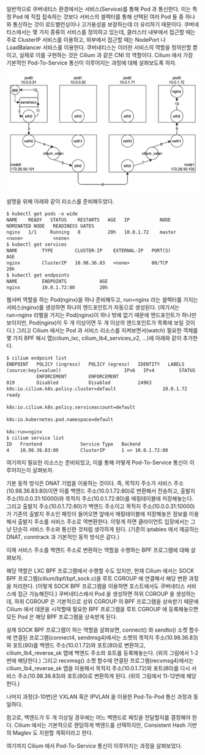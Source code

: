 일반적으로 쿠버네티스 환경에서는 서비스(Service)를 통해 Pod 과 통신한다. 이는 특정 Pod 에 직접 접속하는 것보다 서비스의 셀렉터를 통해 선택된 여러 Pod 들 중 하나와 통신하는 것이 로드밸런싱이나 고가용성을 보장하는데 더 유리하기 때문이다. 쿠버네티스에서는 몇 가지 종류의 서비스를 정의하고 있는데, 클러스터 내부에서 접근할 때는 주로 ClusterIP 서비스를 이용하고, 외부에서 접근할 때는 NodePort 나 LoadBalancer 서비스를 이용한다. 쿠버네티스는 이러한 서비스의 역할을 정의만할 뿐이고, 실제로 이를 구현하는 것은 Cilium 과 같은 CNI 의 역할이다. Cilium 에서 가장 기본적인 Pod-To-Service 통신이 이루어지는 과정에 대해 살펴보도록 하자.

![cilium.service](./cilium-service.png)

설명을 위해 아래와 같이 리소스를 준비해두었다.

```
$ kubectl get pods -o wide
NAME    READY   STATUS    RESTARTS   AGE   IP           NODE     NOMINATED NODE   READINESS GATES
nginx   1/1     Running   0          20h   10.0.1.72    master   <none>           <none>
$ kubectl get services
NAME         TYPE        CLUSTER-IP    EXTERNAL-IP   PORT(S)        AGE
nginx        ClusterIP   10.98.36.83   <none>        80/TCP         20h
$ kubectl get endpoints
NAME         ENDPOINTS            AGE
nginx        10.0.1.72:80         20h
```

웹서버 역할을 하는 Pod(nginx)을 하나 준비해두고, run=nginx 라는 셀렉터를 가지는 서비스(nginx)를 생성하면 하나의 엔드포인트가 자동으로 생성된다. (여기서는 run=nginx 라벨을 가지는 Pod(nginx)이 하나 밖에 없기 때문에 엔드포인트가 하나만 보이지만, Pod(nginx)이 두 개 이상이면 두 개 이상의 엔드포인트가 목록에 보일 것이다.) 그리고 Cilium 에서는 Pod 과 서비스 리소스를 지켜보면서(watch) 필요한 객체를 몇 가지 BPF 해시 맵(cilium_lxc, cilium_lb4_services_v2, ...)에 아래와 같이 추가한다.

```
$ cilium endpoint list
ENDPOINT   POLICY (ingress)   POLICY (egress)   IDENTITY   LABELS (source:key[=value])                       IPv6   IPv4         STATUS
           ENFORCEMENT        ENFORCEMENT
819        Disabled           Disabled          24963      k8s:io.cilium.k8s.policy.cluster=default                 10.0.1.72    ready
                                                           k8s:io.cilium.k8s.policy.serviceaccount=default
                                                           k8s:io.kubernetes.pod.namespace=default
                                                           k8s:run=nginx
$ cilium service list
ID   Frontend              Service Type   Backend
4    10.98.36.83:80        ClusterIP      1 => 10.0.1.72:80
```

여기까지 필요한 리소스는 준비되었고, 이를 통해 어떻게 Pod-To-Service 통신이 이루어지는지 살펴보자.

기본 동작 방식은 DNAT 기법을 이용하는 것이다. 즉, 목적지 주소가 서비스 주소(10.98.36.83:80)이면 이를 백엔드 주소(10.0.1.72:80)로 변환해서 전송하고, 출발지 주소(10.0.0.31:10000)와 목적지 주소(10.0.1.72:80)를 매핑테이블에 저장해놓는다. 그리고 출발지 주소(10.0.1.72:80)가 백엔드 주소이고 목적지 주소(10.0.0.31:10000)가 기존의 출발지 주소인 패킷이 들어오면 앞에서 매핑테이블에 저장해놓은 정보를 이용해서 출발지 주소를 서비스 주소로 역변환한다. 이렇게 하면 클라이언트 입장에서는 그냥 단순히 서비스 주소와 통신한 것처럼 생각하게 된다. (기존의 iptables 에서 제공하는 DNAT, conntrack 과 기본적인 동작 방식은 같다.)

이제 서비스 주소를 백엔드 주소로 변환하는 역할을 수행하는 BPF 프로그램에 대해 살펴보자.

해당 역할은 LXC BPF 프로그램에서 수행할 수도 있지만, 현재 Cilium 에서는 SOCK BPF 프로그램(cilium/bpf/bpf_sock.c)을 루트 CGROUP 에 연결해서 해당 변환 과정을 처리한다. (이렇게 SOCK BPF 프로그램을 이용하면 호스트에서도 쿠버네티스 서비스에 접근 가능해진다.) 쿠버네티스에서 Pod 을 생성하면 하위 CGROUP 을 생성하는데, 하위 CGROUP 은 기본적으로 상위 CGROUP 의 BPF 프로그램을 상속받기 때문에 Cilium 에서 데몬을 시작할때 필요한 BPF 프로그램을 루트 CGROUP 에 등록해놓으면 모든 Pod 은 해당 BPF 프로그램을 상속받게 된다.

실제 SOCK BPF 프로그램이 하는 역할을 살펴보면, connect() 와 sendto() 소켓 함수에 연결된 프로그램(connect4, sendmsg4)에서는 소켓의 목적지 주소(10.98.36.83)와 포트(80)를 백엔드 주소(10.0.1.72)와 포트(80)로 변환하고, cilium_lb4_reverse_sk 맵에 백엔드 주소와 포트를 등록해놓는다. (위의 그림에서 1-2번에 해당한다.) 그리고 recvmsg() 소켓 함수에 연결된 프로그램(recvmsg4)에서는 cilium_lb4_reverse_sk 맵을 이용해서 목적지 주소(10.0.1.72)와 포트(80)를 다시 서비스 주소(10.98.36.83)와 포트(80)로 변환하게 된다. (위의 그림에서 11-12번에 해당한다.)

나머지 과정(3-10번)은 VXLAN 혹은 IPVLAN 을 이용한 Pod-To-Pod 통신 과정과 동일하다.

참고로, 백엔드가 두 개 이상일 경우에는 어느 백엔드로 패킷을 전달할지를 결정해야 한다. Cilium 에서는 기본적으로 랜덤하게 백엔드를 선택하지만, Consistent Hash 기반의 Maglev 도 지원할 계획이라고 한다.

여기까지 Cilium 에서 Pod-To-Service 통신이 이루어지는 과정을 살펴보았다.
